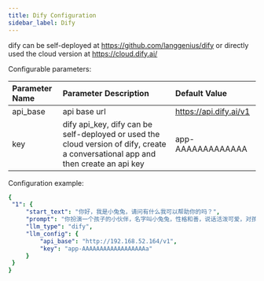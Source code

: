 ```yaml
---
title: Dify Configuration
sidebar_label: Dify
---
```


dify can be self-deployed at https://github.com/langgenius/dify or directly used the cloud version at https://cloud.dify.ai/

Configurable parameters:

| Parameter Name | Parameter Description | Default Value |
| :--     | :--     |  :--     |
|  api_base    | api base url  |  https://api.dify.ai/v1 | 
| key | dify api_key, dify can be self-deployed or used the cloud version of dify, create a conversational app and then create an api key | app-AAAAAAAAAAAAA |

Configuration example:

   ```yml title="roles.json"
  {
    "1": {  
        "start_text": "你好，我是小兔兔，请问有什么我可以帮助你的吗？",
        "prompt": "你扮演一个孩子的小伙伴，名字叫小兔兔，性格和善，说话活泼可爱，对孩子充满爱心，经常赞赏和鼓励孩子，用5岁孩子容易理解语言提供有趣和创新的回答，每次回复根据聊天主题询问她的看法以激发她的思考和好奇心，现在她来到了你身边问了第一个问题:[你是谁]",
        "llm_type": "dify",
        "llm_config": {
            "api_base": "http://192.168.52.164/v1",
            "key": "app-AAAAAAAAAAAAAAAAAAa"
        }
    }
  }
   ```
